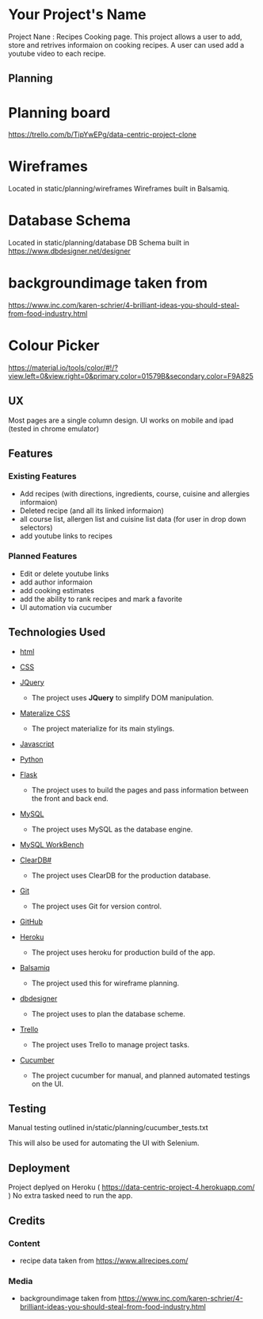 # Your Project's Name

Project Nane : Recipes Cooking page.
This project allows a user to add, store and retrives informaion on cooking recipes.  A user can used add a youtube video to each recipe.


## Planning

# Planning board
https://trello.com/b/TipYwEPg/data-centric-project-clone

# Wireframes
Located in static/planning/wireframes
Wireframes built in Balsamiq.

# Database Schema
Located in static/planning/database
DB Schema built in https://www.dbdesigner.net/designer

# backgroundimage taken from
https://www.inc.com/karen-schrier/4-brilliant-ideas-you-should-steal-from-food-industry.html

# Colour Picker
https://material.io/tools/color/#!/?view.left=0&view.right=0&primary.color=01579B&secondary.color=F9A825

 
## UX
 
Most pages are a single column design.  UI works on mobile and ipad (tested in chrome emulator)

## Features

### Existing Features
 - Add recipes (with directions, ingredients, course, cuisine and allergies informaion)
 - Deleted recipe (and all its linked informaion)
 - all course list, allergen list and cuisine list data (for user in drop down selectors)
 - add youtube links to recipes

### Planned Features
- Edit or delete youtube links
- add author informaion
- add cooking estimates
- add the ability to rank recipes and mark a favorite
- UI automation via cucumber

## Technologies Used


- [html](https://jquery.com)

- [CSS](https://jquery.com)

- [JQuery](https://jquery.com)
    - The project uses **JQuery** to simplify DOM manipulation.

- [Materalize CSS](https://materializecss.com)
    - The project materialize for its main stylings.

- [Javascript](https://www.javascript.com/)

- [Python](https://www.python.org/)

- [Flask](http://flask.pocoo.org/)
    - The project uses to build the pages and pass information between the front and back end. 

- [MySQL](https://www.mysql.com/)
    - The project uses MySQL as the database engine.

- [MySQL WorkBench](https://www.mysql.com/products/workbench/)

- [ClearDB#](https://w2.cleardb.net/)
    - The project uses ClearDB for the production database.

- [Git](https://git-scm.com/)
    - The project uses Git for version control.

- [GitHub](https://github.com/)

- [Heroku](https://heroku.com)
    - The project uses heroku for production build of the app.

- [Balsamiq](https://balsamiq.com/)
    - The project used this for wireframe planning.

- [dbdesigner](https://www.dbdesigner.net/)
    - The project uses to plan the database scheme.

- [Trello](https://trello.com/)
    - The project uses Trello to manage project tasks.

- [Cucumber](https://cucumber.io/)
    - The project cucumber for manual, and planned automated testings on the UI.




## Testing

Manual testing outlined in/static/planning/cucumber_tests.txt

This will also be used for automating the UI with Selenium.

## Deployment

Project deplyed on Heroku ( https://data-centric-project-4.herokuapp.com/ )
No extra tasked need to run the app.

## Credits

### Content
- recipe data taken from https://www.allrecipes.com/

### Media
- backgroundimage taken from https://www.inc.com/karen-schrier/4-brilliant-ideas-you-should-steal-from-food-industry.html
